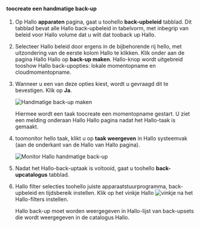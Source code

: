 
<!--author=SharS last changed: 9/15/15-->


#### <a name="toocreate-a-manual-backup"></a>toocreate een handmatige back-up
1. Op Hallo **apparaten** pagina, gaat u toohello **back-upbeleid** tabblad. Dit tabblad bevat alle Hallo back-upbeleid in tabelvorm, met inbegrip van beleid voor Hallo volume dat u wilt dat tooback up Hallo.
2. Selecteer Hallo beleid door ergens in de bijbehorende rij hello, met uitzondering van de eerste kolom Hallo te klikken. Klik onder aan de pagina Hallo Hallo op **back-up maken**. Hallo-knop wordt uitgebreid tooshow Hallo back-upopties: lokale momentopname en cloudmomentopname. 
3. Wanneer u een van deze opties kiest, wordt u gevraagd dit te bevestigen. Klik op **Ja**. 
   
    ![Handmatige back-up maken](./media/storsimple-create-manual-backup/HCS_CreateManualBackup1-include.png)
   
    Hiermee wordt een taak toocreate een momentopname gestart. U ziet een melding onderaan Hallo Hallo pagina nadat het Hallo-taak is gemaakt.
4. toomonitor hello taak, klikt u op **taak weergeven** in Hallo systeemvak (aan de onderkant van de Hallo van Hallo pagina). 
   
    ![Monitor Hallo handmatige back-up](./media/storsimple-create-manual-backup/HCS_CreateManualBackup2-include.png)
5. Nadat het Hallo-back-uptaak is voltooid, gaat u toohello **back-upcatalogus** tabblad.
6. Hallo filter selecties toohello juiste apparaatstuurprogramma, back-upbeleid en tijdsbereik instellen. Klik op het vinkje Hallo ![vinkje](./media/storsimple-create-manual-backup/HCS_CheckIcon-include.png) na het Hallo-filters instellen.
   
   Hallo back-up moet worden weergegeven in Hallo-lijst van back-upsets die wordt weergegeven in de catalogus Hallo.

